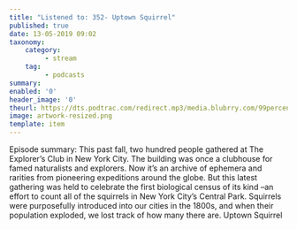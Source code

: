 ```yaml
---
title: "Listened to: 352- Uptown Squirrel"
published: true
date: 13-05-2019 09:02
taxonomy:
    category:
         - stream
    tag:
         - podcasts
summary:
enabled: '0'
header_image: '0'
theurl: https://dts.podtrac.com/redirect.mp3/media.blubrry.com/99percentinvisible/dovetail.prxu.org/96/a586f403-27c2-49c3-b8c7-172478d0e842/01_352_Uptown_Squirrel_pt_01.mp3
image: artwork-resized.png
template: item
---
```

 
Episode summary: This past fall, two hundred people gathered at The Explorer’s Club in New York City. The building was once a clubhouse for famed naturalists and explorers. Now it’s an archive of ephemera and rarities from pioneering expeditions around the globe. But this latest gathering was held to celebrate the first biological census of its kind –an effort to count all of the squirrels in New York City’s Central Park. Squirrels were purposefully introduced into our cities in the 1800s, and when their population exploded, we lost track of how many there are. Uptown Squirrel
